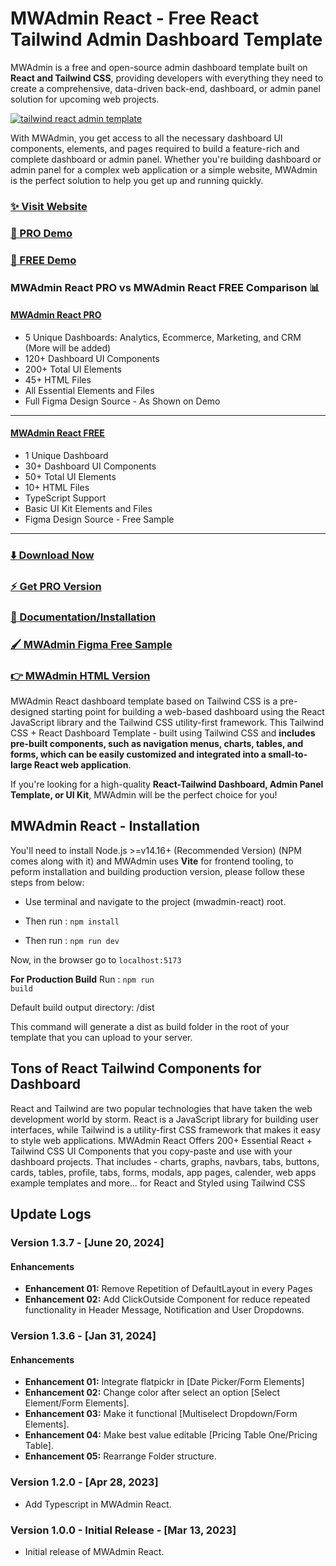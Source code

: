 # MWAdmin React - Free React Tailwind Admin Dashboard Template

MWAdmin is a free and open-source admin dashboard template built on **React and Tailwind CSS**, providing developers with everything they need to create a comprehensive, data-driven back-end, 
dashboard, or admin panel solution for upcoming web projects.

[![tailwind react admin template](https://ucarecdn.com/d2a6daed-eb9c-4c2f-8a95-4419c450e23a/mwadminreact.jpg)](https://react-demo.mwadmin.com/)


With MWAdmin, you get access to all the necessary dashboard UI components, elements, and pages required to build a feature-rich and complete dashboard or admin panel. Whether you're building dashboard or admin panel for a complex web application or a simple website, MWAdmin is the perfect solution to help you get up and running quickly.

### [✨ Visit Website](https://mwadmin.com/)

### [🚀 PRO Demo](https://react-demo.mwadmin.com/)
### [🚀 FREE Demo](https://free-react-demo.mwadmin.com/)

### MWAdmin React PRO vs MWAdmin React FREE Comparison 📊

#### [MWAdmin React PRO](https://react-demo.mwadmin.com/)
- 5 Unique Dashboards: Analytics, Ecommerce, Marketing, and CRM (More will be added)
- 120+ Dashboard UI Components
- 200+ Total UI Elements
- 45+ HTML Files
- All Essential Elements and Files
- Full Figma Design Source - As Shown on Demo

___

#### [MWAdmin React FREE](https://free-react-demo.mwadmin.com/)
- 1 Unique Dashboard
- 30+ Dashboard UI Components
- 50+ Total UI Elements 
- 10+ HTML Files
- TypeScript Support
- Basic UI Kit Elements and Files
- Figma Design Source - Free Sample
___

### [⬇️ Download Now](https://mwadmin.com/download)

### [⚡ Get PRO Version](https://mwadmin.com/pricing)

### [📄 Documentation/Installation](https://mwadmin.com/docs)

### [🖌️ MWAdmin Figma Free Sample](https://www.figma.com/community/file/1214477970819985778)

### [👉 MWAdmin HTML Version](https://github.com/MWAdmin/mwadmin-free-tailwind-dashboard-template)

MWAdmin React dashboard template based on Tailwind CSS is a pre-designed starting point for building a web-based dashboard using the React JavaScript library and the Tailwind CSS utility-first framework. This Tailwind CSS + React Dashboard Template - built using Tailwind CSS and **includes pre-built components, such as navigation menus, charts, tables, and forms, which can be easily customized and integrated into a small-to-large React web application**.

If you're looking for a high-quality **React-Tailwind Dashboard, Admin Panel Template, or UI Kit**, MWAdmin will be the perfect choice for you!

## MWAdmin React - Installation

You'll need to install Node.js >=v14.16+ (Recommended Version) (NPM comes along with it) and MWAdmin uses **Vite** for frontend tooling, to peform installation and building production version, please follow these steps from below:

- Use terminal and navigate to the project (mwadmin-react) root.

- Then run : <code>npm install</code>

- Then run : <code>npm run dev</code>

Now, in the browser go to <code>localhost:5173</code>

**For Production Build**
Run : <code>npm run build</code>

Default build output directory: /dist

This command will generate a dist as build folder in the root of your template that you can upload to your server.

## Tons of React Tailwind Components for Dashboard
React and Tailwind are two popular technologies that have taken the web development world by storm. React is a JavaScript library for building user interfaces, while Tailwind is a utility-first CSS framework that makes it easy to style web applications. MWAdmin React Offers 200+ Essential React + Tailwind CSS UI Components that you copy-paste and use with your dashboard projects. That includes - charts, graphs, navbars, tabs, buttons, cards, tables, profile, tabs, forms, modals, app pages, calender, web apps example templates and more... for React and Styled using Tailwind CSS



## Update Logs

### Version 1.3.7 - [June 20, 2024]

#### Enhancements

- **Enhancement 01:** Remove Repetition of DefaultLayout in every Pages
- **Enhancement 02:** Add ClickOutside Component for reduce repeated functionality in Header Message, Notification and User Dropdowns.

### Version 1.3.6 - [Jan 31, 2024]

#### Enhancements

- **Enhancement 01:** Integrate flatpickr in [Date Picker/Form Elements]
- **Enhancement 02:** Change color after select an option [Select Element/Form Elements].
- **Enhancement 03:** Make it functional [Multiselect Dropdown/Form Elements].
- **Enhancement 04:** Make best value editable [Pricing Table One/Pricing Table].
- **Enhancement 05:** Rearrange Folder structure.

### Version 1.2.0 - [Apr 28, 2023]

- Add Typescript in MWAdmin React.

### Version 1.0.0 - Initial Release - [Mar 13, 2023]

- Initial release of MWAdmin React.
